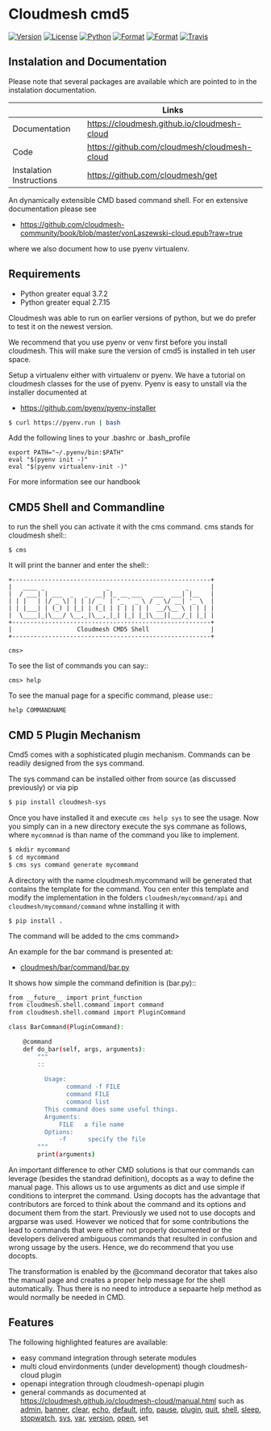 # Cloudmesh cmd5

[![Version](https://img.shields.io/pypi/v/cloudmesh-cmd5.svg)](https://pypi.python.org/pypi/cloudmesh-cmd5)
[![License](https://img.shields.io/badge/License-Apache%202.0-blue.svg)](https://github.com/cloudmesh/cloudmesh-cmd5/blob/master/LICENSE)
[![Python](https://img.shields.io/pypi/pyversions/cloudmesh-cmd5.svg)](https://pypi.python.org/pypi/cloudmesh-cmd5)
[![Format](https://img.shields.io/pypi/format/cloudmesh-cmd5.svg)](https://pypi.python.org/pypi/cloudmesh-cmd5)
[![Format](https://img.shields.io/pypi/status/cloudmesh-cmd5.svg)](https://pypi.python.org/pypi/cloudmesh-cmd5)
[![Travis](https://travis-ci.com/cloudmesh/cloudmesh-cmd5.svg?branch=master)](https://travis-ci.com/cloudmesh/cloudmesh-cmd5)


## Instalation and Documentation

Please note that several packages are available which are pointed to in the
instalation documentation.

|  | Links |
|---------------|-------|
| Documentation | <https://cloudmesh.github.io/cloudmesh-cloud> |
| Code | <https://github.com/cloudmesh/cloudmesh-cloud> |
| Instalation Instructions | <https://github.com/cloudmesh/get> |
An dynamically extensible CMD based command shell. For en extensive
documentation please see

* <https://github.com/cloudmesh-community/book/blob/master/vonLaszewski-cloud.epub?raw=true>

where we also document how to use pyenv virtualenv.

## Requirements

* Python greater equal 3.7.2
* Python greater equal 2.7.15

Cloudmesh was able to run on earlier versions of python, but we do prefer to
test it on the newest version.

We recommend that you use pyenv or venv first before you install cloudmesh. This
will make sure the version of cmd5 is installed in teh user space.


Setup a virtualenv either with virtualenv or pyenv.
We have a tutorial on cloudmesh classes for the use of
pyenv. Pyenv is easy to unstall via the installer documented at

* <https://github.com/pyenv/pyenv-installer>

```bash
$ curl https://pyenv.run | bash
```

Add the following lines to your .bashrc or .bash_profile

```
export PATH="~/.pyenv/bin:$PATH"
eval "$(pyenv init -)"
eval "$(pyenv virtualenv-init -)"
```

For more information see our handbook


## CMD5 Shell and Commandline 


to run the shell you can activate it with the cms command. cms stands
for cloudmesh shell::

    $ cms

It will print the banner and enter the shell::

    +-------------------------------------------------------+
    |   ____ _                 _                     _      |
    |  / ___| | ___  _   _  __| |_ __ ___   ___  ___| |__   |
    | | |   | |/ _ \| | | |/ _` | '_ ` _ \ / _ \/ __| '_ \  |
    | | |___| | (_) | |_| | (_| | | | | | |  __/\__ \ | | | |
    |  \____|_|\___/ \__,_|\__,_|_| |_| |_|\___||___/_| |_| |
    +-------------------------------------------------------+
    |                  Cloudmesh CMD5 Shell                 |
    +-------------------------------------------------------+

    cms>


To see the list of commands you can say::

    cms> help

To see the manual page for a specific command, please use::

    help COMMANDNAME


## CMD 5 Plugin Mechanism

Cmd5 comes with a sophisticated plugin mechanism. Commands can be readily
designed from the sys command.

The sys command can be installed oither from source (as discussed previously) or
via pip

```bash
$ pip install cloudmesh-sys
```

Once you have installed it and execute `cms help sys` to see the usage. Now you
simply can in a new directory execute the sys commane as follows, where
`mycommnad` is than name of the command you like to implement.

```bash
$ mkdir mycommand
$ cd mycommand
$ cms sys command generate mycommand
```

A directory with the name cloudmesh.mycommand will be generated that contains
the template for the command. You cen enter this template and modify the
implementation in the folders `cloudmesh/mycommand/api` and
`cloudmesh/mycommand/command` whne installing it with

```
$ pip install .
```

The command will be added to the cms command>

An example for the bar command is presented at:

* [cloudmesh/bar/command/bar.py](https://github.com/cloudmesh/cloudmesh.bar/blob/master/cloudmesh/bar/command/bar.py)

It shows how simple the command definition is (bar.py)::

```bash
from __future__ import print_function
from cloudmesh.shell.command import command
from cloudmesh.shell.command import PluginCommand

class BarCommand(PluginCommand):

    @command
    def do_bar(self, args, arguments):
        """
        ::
       
          Usage:
                command -f FILE
                command FILE
                command list
          This command does some useful things.
          Arguments:
              FILE   a file name
          Options:
              -f      specify the file
        """
        print(arguments)
```

An important difference to other CMD solutions is that our commands
can leverage (besides the standrad definition), docopts as a way to
define the manual page. This allows us to use arguments as dict and
use simple if conditions to interpret the command. Using docopts has
the advantage that contributors are forced to think about the command
and its options and document them from the start. Previously we used
not to use docopts and argparse was used. However we noticed that for
some contributions the lead to commands that were either not properly
documented or the developers delivered ambiguous commands that
resulted in confusion and wrong ussage by the users. Hence, we do
recommend that you use docopts.

The transformation is enabled by the @command decorator that takes
also the manual page and creates a proper help message for the shell
automatically. Thus there is no need to introduce a sepaarte help
method as would normally be needed in CMD.

## Features

The following highlighted features are available:

* easy command integration through seterate modules
* multi cloud envirdonments (under development) though cloudmesh-cloud plugin
* openapi integration through cloudmesh-openapi plugin
* general commands as documented at
  <https://cloudmesh.github.io/cloudmesh-cloud/manual.html> such as 
  [admin](https://cloudmesh.github.io/cloudmesh-cloud/manual/admin.html),
  [banner](https://cloudmesh.github.io/cloudmesh-cloud/manual/banner.html),
  [clear](https://cloudmesh.github.io/cloudmesh-cloud/manual/clear.html),
  [echo](https://cloudmesh.github.io/cloudmesh-cloud/manual/echo.html),
  [default](https://cloudmesh.github.io/cloudmesh-cloud/manual/default.html),
  [info](https://cloudmesh.github.io/cloudmesh-cloud/manual/info.html),
  [pause](https://cloudmesh.github.io/cloudmesh-cloud/manual/pause.html),
  [plugin](https://cloudmesh.github.io/cloudmesh-cloud/manual/plugin.html),
  [quit](https://cloudmesh.github.io/cloudmesh-cloud/manual/quit.html),
  [shell](https://cloudmesh.github.io/cloudmesh-cloud/manual/shell.html),
  [sleep](https://cloudmesh.github.io/cloudmesh-cloud/manual/sleep.html),
  [stopwatch](https://cloudmesh.github.io/cloudmesh-cloud/manual/stopwatch.html),
  [sys](https://cloudmesh.github.io/cloudmesh-cloud/manual/sys.html),
  [var](https://cloudmesh.github.io/cloudmesh-cloud/manual/var.html),
  [version](https://cloudmesh.github.io/cloudmesh-cloud/manual/version.html),
  [open](https://cloudmesh.github.io/cloudmesh-cloud/manual/open.html),
  set
